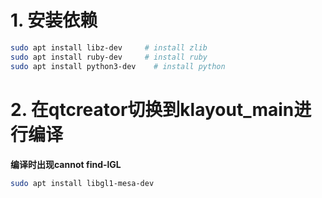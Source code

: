 # 1. 安装依赖
```bash
sudo apt install libz-dev     # install zlib
sudo apt install ruby-dev     # install ruby
sudo apt install python3-dev    # install python  
```

# 2. 在qtcreator切换到klayout_main进行编译
**编译时出现cannot find-lGL**
```bash
sudo apt install libgl1-mesa-dev
```